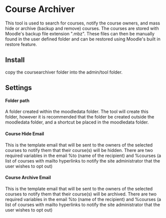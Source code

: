# Course Archiver
This tool is used to search for courses, notify the course owners, and mass hide or archive (backup and remove) courses.
The courses are stored with Moodle's backup file extension ".mbz".  These files can then be manually found in the user defined folder and can be restored using Moodle's built in restore feature.

## Install
copy the coursearchiver folder into the admin/tool folder.

## Settings
#### Folder path
A folder created within the moodledata folder.  The tool will create this folder, however it is recommended that the folder be created outside the moodledata folder, and a shortcut be placed in the moodledata folder.

#### Course Hide Email
This is the template email that will be sent to the owners of the selected courses to notify them that their course(s) will be hidden.  There are two required variables in the email %to (name of the recipient) and %courses (a list of courses with mailto hyperlinks to notify the site administrator that the user wishes to opt out)

#### Course Archive Email
This is the template email that will be sent to the owners of the selected courses to notify them that their course(s) will be archived.  There are two required variables in the email %to (name of the recipient) and %courses (a list of courses with mailto hyperlinks to notify the site administrator that the user wishes to opt out)
